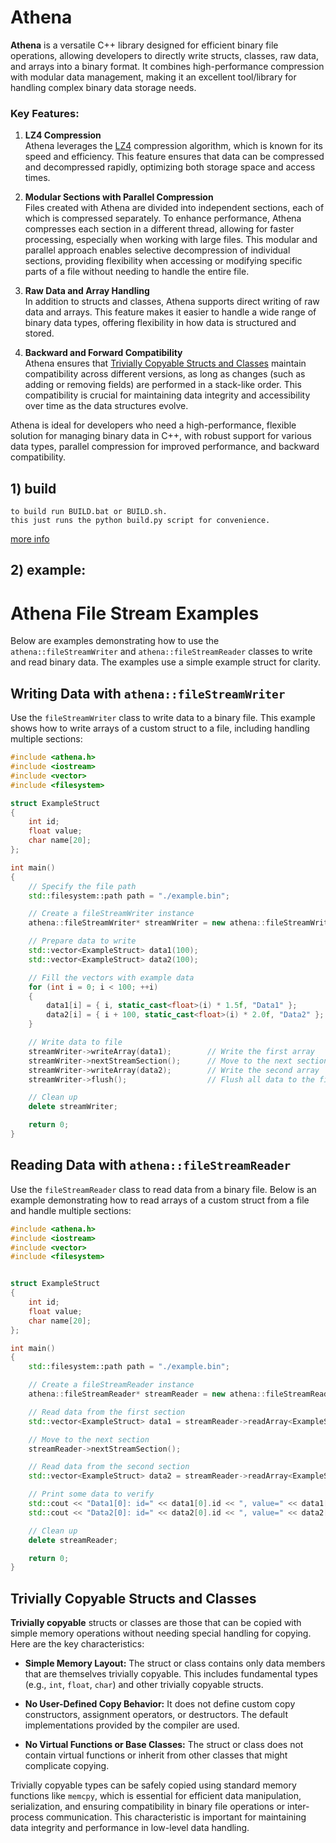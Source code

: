 # Athena

**Athena** is a versatile C++ library designed for efficient binary file operations, allowing developers to directly write structs, classes, raw data, and arrays into  a binary format. It combines high-performance compression with modular data management, making it an excellent tool/library for handling complex binary data storage needs.

### Key Features:

1. **LZ4 Compression**  
   Athena leverages the [LZ4](https://github.com/lz4/lz4) compression algorithm, which is known for its speed and efficiency. This feature ensures that data can be compressed and decompressed rapidly, optimizing both storage space and access times.

2. **Modular Sections with Parallel Compression**  
   Files created with Athena are divided into independent sections, each of which is compressed separately. To enhance performance, Athena compresses each section in a different thread, allowing for faster processing, especially when working with large files. This modular and parallel approach enables selective decompression of individual sections, providing flexibility when accessing or modifying specific parts of a file without needing to handle the entire file.

3. **Raw Data and Array Handling**  
   In addition to structs and classes, Athena supports direct writing of raw data and arrays. This feature makes it easier to handle a wide range of binary data types, offering flexibility in how data is structured and stored.

4. **Backward and Forward Compatibility**  
   Athena ensures that [Trivially Copyable Structs and Classes](#trivially-copyable-structs-and-classes)
 maintain compatibility across different versions, as long as changes (such as adding or removing fields) are performed in a stack-like order. This compatibility is crucial for maintaining data integrity and accessibility over time as the data structures evolve.

Athena is ideal for developers who need a high-performance, flexible solution for managing binary data in C++, with robust support for various data types, parallel compression for improved performance, and backward compatibility.


## 1) build
```
to build run BUILD.bat or BUILD.sh.
this just runs the python build.py script for convenience.
```
[more info](build.md)
## 2) example:
# Athena File Stream Examples

Below are examples demonstrating how to use the `athena::fileStreamWriter` and `athena::fileStreamReader` classes to write and read binary data. The examples use a simple example struct for clarity.

## Writing Data with `athena::fileStreamWriter`

Use the `fileStreamWriter` class to write data to a binary file. This example shows how to write arrays of a custom struct to a file, including handling multiple sections:

```cpp
#include <athena.h>
#include <iostream>
#include <vector>
#include <filesystem>

struct ExampleStruct
{
    int id;
    float value;
    char name[20];
};

int main()
{
    // Specify the file path
    std::filesystem::path path = "./example.bin";

    // Create a fileStreamWriter instance
    athena::fileStreamWriter* streamWriter = new athena::fileStreamWriter(path);

    // Prepare data to write
    std::vector<ExampleStruct> data1(100);
    std::vector<ExampleStruct> data2(100);

    // Fill the vectors with example data
    for (int i = 0; i < 100; ++i)
    {
        data1[i] = { i, static_cast<float>(i) * 1.5f, "Data1" };
        data2[i] = { i + 100, static_cast<float>(i) * 2.0f, "Data2" };
    }

    // Write data to file
    streamWriter->writeArray(data1);        // Write the first array
    streamWriter->nextStreamSection();      // Move to the next section
    streamWriter->writeArray(data2);        // Write the second array
    streamWriter->flush();                  // Flush all data to the file

    // Clean up
    delete streamWriter;

    return 0;
}

```

## Reading Data with `athena::fileStreamReader`

Use the `fileStreamReader` class to read data from a binary file. Below is an example demonstrating how to read arrays of a custom struct from a file and handle multiple sections:

```cpp
#include <athena.h>
#include <iostream>
#include <vector>
#include <filesystem>


struct ExampleStruct
{
    int id;
    float value;
    char name[20];
};

int main()
{
    std::filesystem::path path = "./example.bin";

    // Create a fileStreamReader instance
    athena::fileStreamReader* streamReader = new athena::fileStreamReader(path);

    // Read data from the first section
    std::vector<ExampleStruct> data1 = streamReader->readArray<ExampleStruct>();

    // Move to the next section
    streamReader->nextStreamSection();

    // Read data from the second section
    std::vector<ExampleStruct> data2 = streamReader->readArray<ExampleStruct>();

    // Print some data to verify
    std::cout << "Data1[0]: id=" << data1[0].id << ", value=" << data1[0].value << ", name=" << data1[0].name << std::endl;
    std::cout << "Data2[0]: id=" << data2[0].id << ", value=" << data2[0].value << ", name=" << data2[0].name << std::endl;

    // Clean up
    delete streamReader;

    return 0;
}
```

## Trivially Copyable Structs and Classes

**Trivially copyable** structs or classes are those that can be copied with simple memory operations without needing special handling for copying. Here are the key characteristics:

- **Simple Memory Layout:** The struct or class contains only data members that are themselves trivially copyable. This includes fundamental types (e.g., `int`, `float`, `char`) and other trivially copyable structs.

- **No User-Defined Copy Behavior:** It does not define custom copy constructors, assignment operators, or destructors. The default implementations provided by the compiler are used.

- **No Virtual Functions or Base Classes:** The struct or class does not contain virtual functions or inherit from other classes that might complicate copying.

Trivially copyable types can be safely copied using standard memory functions like `memcpy`, which is essential for efficient data manipulation, serialization, and ensuring compatibility in binary file operations or inter-process communication. This characteristic is important for maintaining data integrity and performance in low-level data handling.
